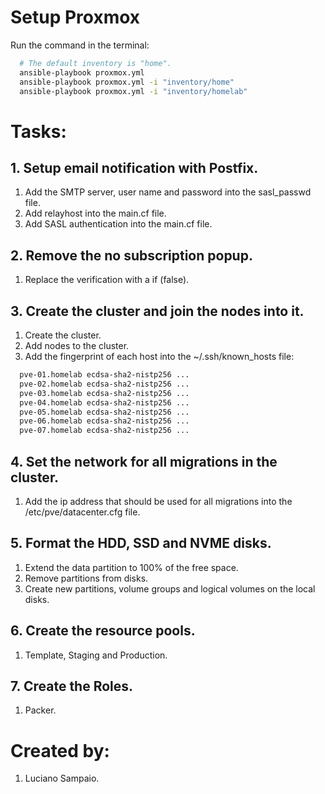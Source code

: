 # Setup Proxmox

Run the command in the terminal:
```bash
  # The default inventory is "home".
  ansible-playbook proxmox.yml
  ansible-playbook proxmox.yml -i "inventory/home"
  ansible-playbook proxmox.yml -i "inventory/homelab"
```

# Tasks:

## 1. Setup email notification with Postfix.
  1. Add the SMTP server, user name and password into the sasl_passwd file.
  1. Add relayhost into the main.cf file.
  1. Add SASL authentication into the main.cf file.

## 2. Remove the no subscription popup.
  1. Replace the verification with a if (false).

## 3. Create the cluster and join the nodes into it.
  1. Create the cluster.
  1. Add nodes to the cluster.
  1. Add the fingerprint of each host into the ~/.ssh/known_hosts file:
  ```bash
    pve-01.homelab ecdsa-sha2-nistp256 ...
    pve-02.homelab ecdsa-sha2-nistp256 ...
    pve-03.homelab ecdsa-sha2-nistp256 ...
    pve-04.homelab ecdsa-sha2-nistp256 ...
    pve-05.homelab ecdsa-sha2-nistp256 ...
    pve-06.homelab ecdsa-sha2-nistp256 ...
    pve-07.homelab ecdsa-sha2-nistp256 ...
  ```

## 4. Set the network for all migrations in the cluster.
  1. Add the ip address that should be used for all migrations into the /etc/pve/datacenter.cfg file.

## 5. Format the HDD, SSD and NVME disks.
  1. Extend the data partition to 100% of the free space.
  1. Remove partitions from disks.
  1. Create new partitions, volume groups and logical volumes on the local disks.

## 6. Create the resource pools.
  1. Template, Staging and Production.

## 7. Create the Roles.
  1. Packer.

# Created by:

1. Luciano Sampaio.